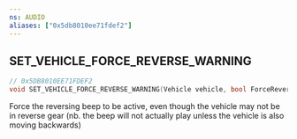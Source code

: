 ```yaml
---
ns: AUDIO
aliases: ["0x5db8010ee71fdef2"]
---
```

## SET_VEHICLE_FORCE_REVERSE_WARNING

```c
// 0x5DB8010EE71FDEF2
void SET_VEHICLE_FORCE_REVERSE_WARNING(Vehicle vehicle, bool ForceReverseWarning);
```

Force the reversing beep to be active, even though the vehicle may not be in reverse gear (nb. the beep will not actually play unless the vehicle is also moving backwards)

